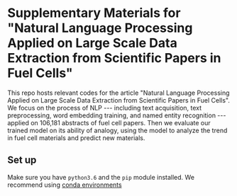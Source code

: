 # Supplementary Materials for "Natural Language Processing Applied on Large Scale Data Extraction from Scientific Papers in Fuel Cells"

This repo hosts relevant codes for the article "Natural Language Processing Applied on Large Scale Data Extraction from Scientific Papers in Fuel Cells". We focus on the process of NLP --- including text acquisition, text preprocessing, word embedding training, and named entity recognition --- applied on 106,181 abstracts of fuel cell papers. Then we evaluate our trained model on its ability of analogy, using the model to analyze the trend in fuel cell materials and predict new materials.

## Set up
Make sure you have `python3.6` and the `pip` module installed. We recommend using [conda environments](https://docs.conda.io/projects/conda/en/latest/user-guide/tasks/manage-environments.html)

